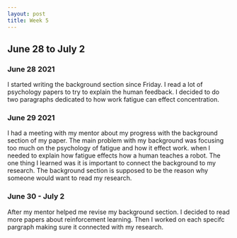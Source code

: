 ```yaml
---
layout: post
title: Week 5
---
```


## June 28 to July 2 ##

### June 28 2021 ###
I started writing the background section since Friday. I read a lot of psychology papers to try to explain the human feedback. I decided to do two paragraphs dedicated to how work fatigue can effect concentration.

### June 29 2021 ###

I had a meeting with my mentor about my progress with the background section of my paper. The main problem with my background was focusing too much on the psychology of fatigue and how it effect work. when I needed to explain how fatigue effects how a human teaches a robot. The one thing I learned was it is important to connect the background to my research. The background section is supposed to be the reason why someone would want to read my research.

### June 30 - July 2 ###
After my mentor helped me revise my background section. I decided to read more papers about reinforcement learning. Then I worked on each specifc pargraph making sure it connected with my research. 
